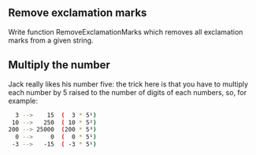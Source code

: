 ## Remove exclamation marks

Write function RemoveExclamationMarks which removes all exclamation marks from a given string.


## Multiply the number

Jack really likes his number five: the trick here is that you have to multiply each number by 5 raised to the number of digits of each numbers, so, for example:

```sh
  3 -->    15  (  3 * 5¹)
 10 -->   250  ( 10 * 5²)
200 --> 25000  (200 * 5³)
  0 -->     0  (  0 * 5¹)
 -3 -->   -15  ( -3 * 5¹)
```